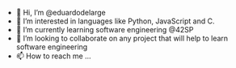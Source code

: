 - 👋 Hi, I’m @eduardodelarge
- 👀 I’m interested in languages like Python, JavaScript and C.
- 🌱 I’m currently learning software engineering @42SP
- 💞️ I’m looking to collaborate on any project that will help to learn software engineering
- 📫 How to reach me ...

<!---
eduardodelarge/eduardodelarge is a ✨ special ✨ repository because its `README.md` (this file) appears on your GitHub profile.
You can click the Preview link to take a look at your changes.
--->
